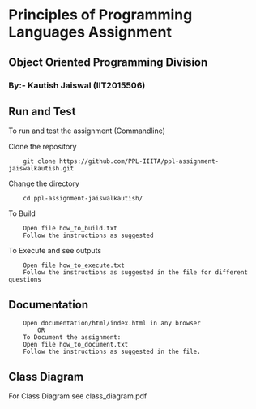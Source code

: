 # Principles of Programming Languages Assignment
## Object Oriented Programming Division
### By:- Kautish Jaiswal (IIT2015506)

## Run and Test
To run and test the assignment (Commandline)

Clone the repository
```
	git clone https://github.com/PPL-IIITA/ppl-assignment-jaiswalkautish.git
```
Change the directory
```
	cd ppl-assignment-jaiswalkautish/
```
To Build
```
	Open file how_to_build.txt
	Follow the instructions as suggested
``` 
To Execute and see outputs
```
	Open file how_to_execute.txt
	Follow the instructions as suggested in the file for different questions
```
## Documentation
```
	Open documentation/html/index.html in any browser
		OR
	To Document the assignment:
	Open file how_to_document.txt
	Follow the instructions as suggested in the file.
```
## Class Diagram
For Class Diagram see class_diagram.pdf 

